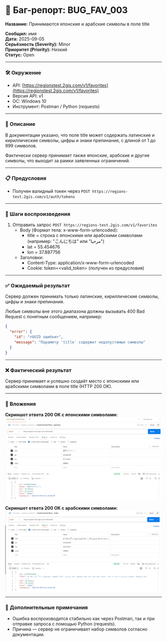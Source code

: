 # 🐞 Баг-репорт: BUG_FAV_003
**Название:** Принимаются японские и арабские символы в поле title

**Сообщил:** имя  
**Дата:** 2025-09-05  
**Серьёзность (Severity):** Minor  
**Приоритет (Priority):** Низкий  
**Статус:** Open  

---

### 🛠 Окружение

- API: [https://regionstest.2gis.com/v1/favorites](https://regionstest.2gis.com/v1/favorites)  
- Версия API: v1  
- ОС: Windows 10  
- Инструмент: Postman / Python (requests)  

---

### 📝 Описание

В документации указано, что поле title может содержать латинские и кириллические символы, цифры и знаки препинания, с длиной от 1 до 999 символов.

Фактически сервер принимает также японские, арабские и другие символы, что выходит за рамки заявленных ограничений.

---

### 📋 Предусловия

- Получен валидный токен через `POST https://regions-test.2gis.com/v1/auth/tokens`  

---

### 🔁 Шаги воспроизведения

1. Отправить запрос `POST https://regions-test.2gis.com/v1/favorites`  
   - Body (Формат тела: x-www-form-urlencoded):  
     - title = строка с японскими или арабскими символами (например: "こんにちは" или "مرحبا") 
     - lat = 55.454676  
     - lon = 37.887756
   - Заголовки:  
     - Content-Type: application/x-www-form-urlencoded  
     - Cookie: token=<valid_token> (получен из предусловия)  

---

### ✅ Ожидаемый результат

Сервер должен принимать только латинские, кириллические символы, цифры и знаки препинания.

Любые символы вне этого диапазона должны вызывать 400 Bad Request с понятным сообщением, например:
```json
{
  "error": {
    "id": "<UUID ошибки>",
    "message": "Параметр 'title' содержит недопустимые символы"
  }
}

```
---

### ❌ Фактический результат

Сервер принимает и успешно создаёт место с японскими или арабскими символами в поле title (HTTP 200 OK).

---

### 📎 Вложения

**Скриншот ответа 200 OK c японскими символами:**  
![fav_japanese_symbols](screenshots/fav_japanese_symbols.png)

**Скриншот ответа 200 OK c арабскими символами:**  
![fav_arabic_symbols](screenshots/fav_arabic_symbols.png)

---

### 💬 Дополнительные примечания

- Ошибка воспроизводится стабильно как через Postman, так и при отправке запроса с помощью Python (requests).
- Причина — сервер не ограничивает набор символов согласно документации.
